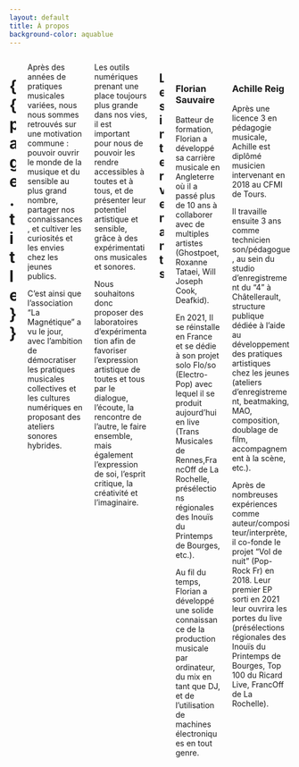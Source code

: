 ```yaml
---
layout: default
title: À propos
background-color: aquablue
---
```


<div class="hero">
  <div class="hero-body-padding-small">
    <div class="columns is-mobile is-multiline is-centered">
        <div class="column is-8-desktop is-11-touch is-11-mobile has-text-centered">
          <h1 class="mb-5">{{ page.title }}</h1>
        </div>
        <div class="column is-8-desktop is-11-touch is-11-mobile columns is-mobile is-multiline is-centered">
          <div class="column is-6-desktop is-11-touch is-11-mobile">
            <p class="mb-5">Après des années de pratiques musicales variées, nous nous sommes retrouvés sur une motivation commune : pouvoir ouvrir le monde de la musique et du sensible au plus grand nombre, partager nos connaissances, et cultiver les curiosités et les envies chez les jeunes publics.</p>
            <p class="mb-5">C’est ainsi que l’association “La Magnétique” a vu le jour, avec l’ambition de démocratiser les pratiques musicales collectives et les cultures numériques en proposant des ateliers sonores hybrides.</p>
          </div>
          <div class="column is-6-desktop is-11-touch is-11-mobile">
            <p class="mb-5">Les outils numériques prenant une place toujours plus grande dans nos vies, il est important pour nous de pouvoir les rendre accessibles à toutes et à tous, et de présenter leur potentiel artistique et sensible, grâce à des expérimentations musicales et sonores.</p>
            <p class="mb-5">Nous souhaitons donc proposer des laboratoires d’expérimentation afin de favoriser l’expression artistique de toutes et tous par le dialogue, l’écoute, la rencontre de l’autre, le faire ensemble, mais également l’expression de soi, l’esprit critique, la créativité et l’imaginaire.</p>
          </div>
        </div>
        <div class="column is-8-desktop is-11-touch is-11-mobile columns is-mobile is-multiline is-centered mb-6">
          <div class="column is-8-desktop is-11-touch is-11-mobile has-text-centered">
            <h2 class="mb-5 is-size-4">Les intervenants</h2>
          </div>
          <div class="column is-6-desktop is-11-touch is-11-mobile">
            <div class="columns is-mobile my-5">
              <div class="column is-6-desktop is-8-touch is-12-mobile p-0">
                <figure class="image">
                  <img src="{{ site.baseurl }}/assets/img/florian.png" alt="">
                </figure>
              </div>
            </div>
            <h3>Florian Sauvaire</h3>
            <p class="mb-5">Batteur de formation, Florian a développé sa carrière musicale en Angleterre où il a passé plus de 10 ans à collaborer avec de multiples artistes (Ghostpoet, Roxanne Tataei, Will Joseph Cook, Deafkid).</p>
            <p class="mb-5">En 2021, Il se réinstalle en France et se dédie à son projet solo Flo/so (Electro-Pop) avec lequel il se produit aujourd’hui en live (Trans Musicales de Rennes,FrancOff de La Rochelle, présélections régionales des Inouïs du Printemps de Bourges, etc.).</p>
            <p class="mb-5">Au fil du temps, Florian a développé une solide connaissance de la production musicale par ordinateur, du mix en tant que DJ, et de l’utilisation de machines électroniques en tout genre.</p>
          </div>
          <div class="column is-6-desktop is-11-touch is-11-mobile">
            <div class="columns is-mobile my-5">
              <div class="column is-6-desktop is-8-touch is-12-mobile p-0">
                <figure class="image">
                  <img src="{{ site.baseurl }}/assets/img/achille.png" alt="">
                </figure>
              </div>
            </div>
            <h3>Achille Reig</h3>
            <p class="mb-5">Après une licence 3 en pédagogie musicale, Achille est diplômé musicien intervenant en 2018 au CFMI de Tours.</p>
            <p class="mb-5">Il travaille ensuite 3 ans comme technicien son/pédagogue, au sein du studio d’enregistrement du “4” à Châtellerault, structure publique dédiée à l’aide au développement des pratiques artistiques chez les jeunes (ateliers d’enregistrement, beatmaking, MAO, composition, doublage de film, accompagnement à la scène, etc.).</p>
            <p class="mb-5">Après de nombreuses expériences comme auteur/compositeur/interprète, il co-fonde le projet “Vol de nuit” (Pop- Rock Fr) en 2018. Leur premier EP sorti en 2021 leur ouvrira les portes du live (présélections régionales des Inouïs du Printemps de Bourges, Top 100 du Ricard Live, FrancOff de La Rochelle).</p>
          </div>
        </div>
    </div>
  </div>
  <div class="hero-foot"></div>
</div>
